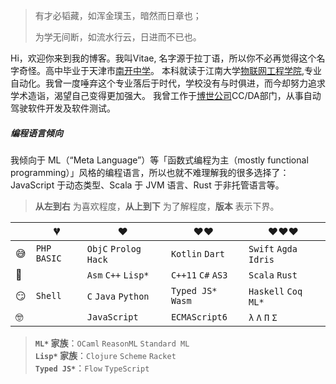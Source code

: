 > 有才必韬藏，如浑金璞玉，暗然而日章也；
>
> 为学无间断，如流水行云，日进而不已也。

Hi，欢迎你来到我的博客。我叫Vitae, 名字源于拉丁语，所以你不必再觉得这个名字奇怪。高中毕业于天津市[南开中学](https://baike.baidu.com/item/%E5%A4%A9%E6%B4%A5%E5%B8%82%E5%8D%97%E5%BC%80%E4%B8%AD%E5%AD%A6/6343681)。
    本科就读于江南大学[物联网工程学院](http://iot.jiangnan.edu.cn/),专业自动化。我曾一度唾弃这个专业落后于时代，学校没有与时俱进，而今却努力追求学术造诣，渴望自己变得更加强大。
    我曾工作于[博世公司](https://www.bosch.com.cn/)</a>CC/DA部门，从事自动驾驶软件开发及软件测试。

##### 编程语言倾向

我倾向于 ML（“Meta Language”）等「函数式编程为主（mostly functional programming）」风格的编程语言，所以也就不难理解我的很多选择了：JavaScript 于动态类型、Scala 于 JVM 语言、Rust 于非托管语言等。

> __从左到右__ 为喜欢程度，__从上到下__ 为了解程度，__版本__ 表示下界。

|     | 💔️           | ❤️ ️                   | ❤️❤️ ️             | ❤️❤️❤️ ️               |
| --- | ------------- | ---------------------- | ------------------ | ---------------------- |
| 😅  | `PHP` `BASIC` | `ObjC` `Prolog` `Hack` | `Kotlin` `Dart`    | `Swift` `Agda` `Idris` |
| 🧐  |               | `Asm` `C++`  `Lisp*`   | `C++11` `C#` `AS3` | `Scala` `Rust`         |
| 😏  | `Shell`       | `C` `Java` `Python`    | `Typed JS*` `Wasm` | `Haskell` `Coq` `ML*`  |
| 🤓  |               | `JavaScript`           | `ECMAScript6`      | `λ` `Λ` `Π` `Σ`        |

> __`ML*` 家族__：`OCaml` `ReasonML` `Standard ML`  
> __`Lisp*` 家族__：`Clojure` `Scheme` `Racket`  
> __`Typed JS*`__：`Flow` `TypeScript`

